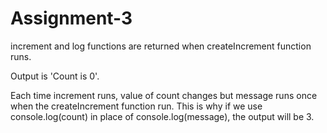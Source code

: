 # Assignment-3

increment and log functions are returned when createIncrement function runs.

Output is 'Count is 0'.

Each time increment runs, value of count changes but message runs once when the createIncrement function run. This is why if we use console.log(count) in place of console.log(message), the output will be 3.
